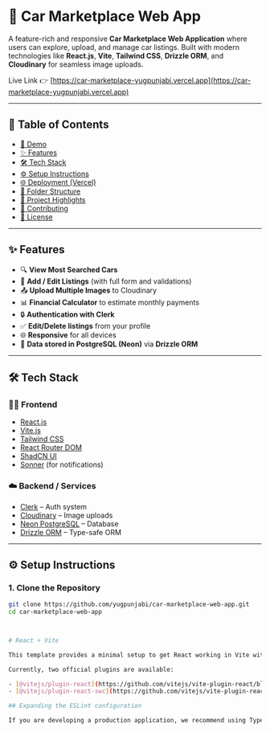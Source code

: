 # 🚗 Car Marketplace Web App

A feature-rich and responsive **Car Marketplace Web Application** where users can explore, upload, and manage car listings. Built with modern technologies like **React.js**, **Vite**, **Tailwind CSS**, **Drizzle ORM**, and **Cloudinary** for seamless image uploads.

Live Link 👉 [https://car-marketplace-yugpunjabi.vercel.app](https://car-marketplace-yugpunjabi.vercel.app)

---

## 📌 Table of Contents

- [📸 Demo](#-demo)
- [✨ Features](#-features)
- [🛠 Tech Stack](#-tech-stack)
- [⚙️ Setup Instructions](#-setup-instructions)
- [🌐 Deployment (Vercel)](#-deployment-vercel)
- [📂 Folder Structure](#-folder-structure)
- [🧠 Project Highlights](#-project-highlights)
- [🤝 Contributing](#-contributing)
- [📄 License](#-license)

--------

## ✨ Features

- 🔍 **View Most Searched Cars**
- 📝 **Add / Edit Listings** (with full form and validations)
- 📤 **Upload Multiple Images** to Cloudinary
- 📊 **Financial Calculator** to estimate monthly payments
- 🔒 **Authentication with Clerk**
- ✅ **Edit/Delete listings** from your profile
- 🌐 **Responsive** for all devices
- 💾 **Data stored in PostgreSQL (Neon)** via **Drizzle ORM**

---

## 🛠 Tech Stack

### 🧑‍💻 Frontend
- [React.js](https://reactjs.org/)
- [Vite.js](https://vitejs.dev/)
- [Tailwind CSS](https://tailwindcss.com/)
- [React Router DOM](https://reactrouter.com/)
- [ShadCN UI](https://ui.shadcn.com/)
- [Sonner](https://sonner.emilkowal.dev/) (for notifications)

### ☁️ Backend / Services
- [Clerk](https://clerk.dev/) – Auth system
- [Cloudinary](https://cloudinary.com/) – Image uploads
- [Neon PostgreSQL](https://neon.tech/) – Database
- [Drizzle ORM](https://orm.drizzle.team/) – Type-safe ORM

---

## ⚙️ Setup Instructions

### 1. Clone the Repository

```bash
git clone https://github.com/yugpunjabi/car-marketplace-web-app.git
cd car-marketplace-web-app



# React + Vite

This template provides a minimal setup to get React working in Vite with HMR and some ESLint rules.

Currently, two official plugins are available:

- [@vitejs/plugin-react](https://github.com/vitejs/vite-plugin-react/blob/main/packages/plugin-react) uses [Babel](https://babeljs.io/) for Fast Refresh
- [@vitejs/plugin-react-swc](https://github.com/vitejs/vite-plugin-react/blob/main/packages/plugin-react-swc) uses [SWC](https://swc.rs/) for Fast Refresh

## Expanding the ESLint configuration

If you are developing a production application, we recommend using TypeScript with type-aware lint rules enabled. Check out the [TS template](https://github.com/vitejs/vite/tree/main/packages/create-vite/template-react-ts) for information on how to integrate TypeScript and [`typescript-eslint`](https://typescript-eslint.io) in your project.
